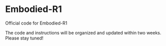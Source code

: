 # Embodied-R1
Official code for Embodied-R1

The code and instructions will be organized and updated within two weeks. Please stay tuned!